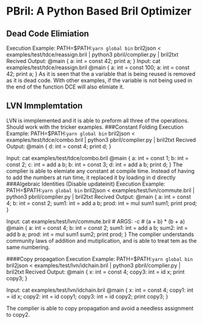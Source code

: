 PBril: A Python Based Bril Optimizer
=========================================================



Dead Code Elimiation
-----------------
Execution Example:
PATH=$PATH:`yarn global bin` bril2json < examples/test/tdce/reassign.bril | python3 pbril/complier.py | bril2txt
Recived Output:
		@main {
		  a: int = const 42;
		  print a;
		}
Input:
		cat  examples/test/tdce/reassign.bril
		@main {
		  a: int = const 100;
		  a: int = const 42;
		  print a;
		}
As it is seen that the a variable that is being reused is removed as it is dead code.  With other examples, if the variable is not being used in the end of the function DCE will also elimiate it.

LVN Immplemtation
-----------------
LVN is immplemented and it is able to preform all three of the operations.  Should work with the tricker examples.
###Constant Folding
Execution Example:
		PATH=$PATH:`yarn global bin` bril2json < examples/test/tdce/combo.bril | python3 pbril/complier.py | bril2txt
Recived Output:
		@main {
		  d: int = const 4;
		  print d;
		}

Input:
		cat examples/test/tdce/combo.bril
		@main {
		  a: int = const 1;
		  b: int = const 2;
		  c: int = add a b;
		  b: int = const 3;
		  d: int = add a b;
		  print d;
		}
The complier is able to elemiate any constant at compile time.  Instead of having to add the numbers at run time, it replaced it by loading in d directly
###Algebraic Identities (Disable updateinit)
Execution Example:
		PATH=$PATH:`yarn global bin` bril2json < examples/test/lvn/commute.bril | python3 pbril/complier.py | bril2txt
Recived Output:
		@main {
		  a: int = const 4;
		  b: int = const 2;
		  sum1: int = add a b;
		  prod: int = mul sum1 sum1;
		  print prod;
		}

Input:
		cat examples/test/lvn/commute.bril
		# ARGS: -c
		# (a + b) * (b + a)
		@main {
		  a: int = const 4;
		  b: int = const 2;
		  sum1: int = add a b;
		  sum2: int = add b a;
		  prod: int = mul sum1 sum2;
		  print prod;
		}
The complier understands community laws of addition and mutiplication, and is able to treat tem as the same numbering.  


####Copy propagation
Execution Example:
		PATH=$PATH:`yarn global bin` bril2json < examples/test/lvn/idchain.bril | python3 pbril/complier.py | bril2txt
Recived Output:
		@main {
		  x: int = const 4;
		  copy3: int = id x;
		  print copy3;
		}


Input:
		cat examples/test/lvn/idchain.bril
		@main {
		  x: int = const 4;
		  copy1: int = id x;
		  copy2: int = id copy1;
		  copy3: int = id copy2;
		  print copy3;
		}

The complier is able to copy propagation and avoid a needless assignment to copy2.  


